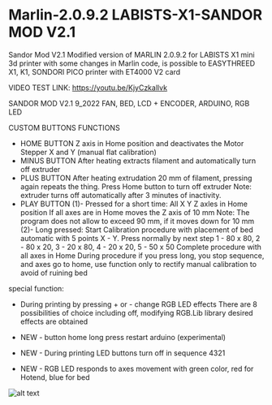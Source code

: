 # Marlin-2.0.9.2 LABISTS-X1-SANDOR MOD V2.1
Sandor Mod V2.1 Modified version of MARLIN 2.0.9.2 for LABISTS X1 mini 3d printer with some changes in Marlin code, is possible to EASYTHREED X1, K1, SONDORI PICO printer with ET4000 V2 card

VIDEO TEST LINK:
https://youtu.be/KjyCzkallvk

SANDOR MOD V2.1 9_2022
FAN, BED, LCD + ENCODER, ARDUINO, RGB LED

CUSTOM BUTTONS FUNCTIONS

- HOME BUTTON
Z axis in Home position and deactivates the Motor Stepper X and Y (manual flat calibration)
- MINUS BUTTON
After heating extracts filament and automatically turn off extruder
- PLUS BUTTON
After heating extrudation 20 mm of filament, pressing again repeats the thing. Press Home button to turn off extruder
Note: extruder turns off automatically after 3 minutes of inactivity.
- PLAY BUTTON
(1)- Pressed for a short time:
All X Y Z axles in Home position
If all axes are in Home moves the Z axis of 10 mm
Note: The program does not allow to exceed 90 mm, if it moves down for 10 mm
(2)- Long pressed:
Start Calibration procedure with placement of bed automatic with 5 points X - Y.
Press normally by next step 1 - 80 x 80, 2 - 80 x 20, 3 - 20 x 80, 4 - 20 x 20, 5 - 50 x 50
Complete procedure with all axes in Home
During procedure if you press long, you stop sequence, and axes go to home, 
use function only to rectify manual calibration to avoid of ruining bed

special function:
- During printing by pressing + or - change RGB LED effects
There are 8 possibilities of choice including off, modifying RGB.Lib library desired effects are obtained 

- NEW - button home long press restart arduino (experimental)
- NEW - During printing LED buttons turn off in sequence 4321
- NEW - RGB LED responds to axes movement with green color, red for Hotend, blue for bed

![alt text](https://github.com/sandor-ino/MARLIN-2.0.8-LABISTS-X1-SANDOR-MOD/blob/SANDOR-MOD-V2/PINOUT%20sandor%20mod%20v2.jpg)

